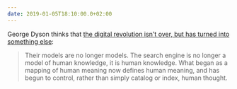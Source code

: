```yaml
---
date: 2019-01-05T18:10:00.0+02:00
---
```


George Dyson thinks that [the digital revolution isn't over, but has turned into something else](https://www.edge.org/conversation/george_dyson-childhoods-end):

> Their models are no longer models. The search engine is no longer a model of human knowledge, it is human knowledge. What began as a mapping of human meaning now defines human meaning, and has begun to control, rather than simply catalog or index, human thought.
